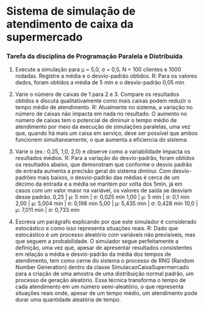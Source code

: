 # Sistema de simulação de atendimento de caixa da supermercado

### Tarefa da disciplina de Programação Paralela e Distribuída

1. Execute a simulação para µ = 5,0, σ = 0,5, N = 100 clientes e 1000 rodadas. Registre
a média e o desvio-padrão obtidos.
R: Para os valores dados, foram obtidos a média de 5 min e o desvio-padrão 0,05 min

2. Varie o número de caixas de 1 para 2 e 3. Compare os resultados obtidos e discuta
qualitativamente como mais caixas podem reduzir o tempo médio de atendimento.
R: Atualmente no sistema, a variação no número de caixas não impacta em nada no resultado. O aumento no número de caixas tem o potencial de diminuir o tempo médio de atendimento por meio da execução de simulações paralelas, uma vez que, quando há mais um caixa em serviço, deve ser possível que ambos funcionem simultaneamente, o que aumenta a eficiencia do sistema.

3. Varie σ (ex.: 0,25, 1,0, 2,0) e observe como a variabilidade impacta os resultados
médios.
R: Para a variação do desvio-padrão, foram obtidos os resultados abaixo, que demonstram que conforme o desvio padrão de entrada aumenta a precisão geral do sistema diminui. Com desvio-padrões mais baixos, o desvio-padrão das médias é cerca de um décimo da entrada e a média se mantem por volta dos 5min, já em casos com um valor maior na variável, os valores de saída se desviam desse padrão.
0,25 | µ: 5 min     | σ: 0,025 min
1,00 | µ: 5 min     | σ: 0,1 min
2,00 | µ: 5,004 min | σ: 0,198 min
5,00 | µ: 5,435 min | σ: 0,428 min
10,0 | µ: 7,011 min | σ: 0,733 min

4. Escreva um parágrafo explicando por que este simulador é considerado estocástico e
como isso representa situações reais.
R: Dado que estocástico é um processo aleatório com variáveis não previsíveis, mas que seguem a probabilidade. O simulador segue perfeitamente a definição, uma vez que, apesar de apresentar resultados consistentes em relação a média e desvio-padrão da média dos tempos de atendimento, tem como cerne do sistema o processo de RNG (Random Number Generation) dentro da classe SimulacaoCaixaSupermercado para a criação de uma amostra de uma distribuição normal padrão, um processo de geração aleatório. Essa técnica transforma o tempo de cada atendimento em um número semi-aleatório, o que representa situações reais onde, apesar de um tempo médio, um atendimento pode durar uma quantidade aleatória de tempo.
